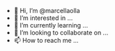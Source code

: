 - 👋 Hi, I’m @marcellaolla
- 👀 I’m interested in ...
- 🌱 I’m currently learning ...
- 💞️ I’m looking to collaborate on ...
- 📫 How to reach me ...

<!---
marcellaolla/marcellaolla is a ✨ special ✨ repository because its `README.md` (this file) appears on your GitHub profile.
You can click the Preview link to take a look at your changes.
--->
